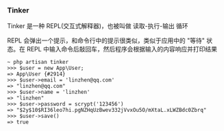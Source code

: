 ### Tinker

Tinker 是一种 REPL(交互式解释器)，也被叫做 读取-执行-输出 循环

REPL 会弹出一个提示，和命令行中的提示很类似，类似于应用中的 "等待" 状态。在 REPL 中输入命令后敲回车，然后程序会根据输入的内容响应并打印结果

````
~ php artisan tinker
>>> $user = new App\User;
=> App\User {#2914}
>>> $user->email = 'linzhen@qq.com'
=> "linzhen@qq.com"
>>> $user->name = 'linzhen'
=> "linzhen"
>>> $user->password = scrypt('123456')
=> "$2y$10$RI36leo7hi.pgNZHqUzBwev332jVvxOu5O/mXtaL.xLWZBdc0Zbrq"
>>> $user->save()
=> true
````